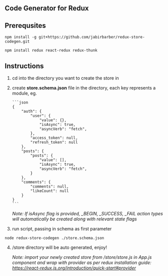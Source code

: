## Code Generator for Redux

## Prerequsites

```
npm install -g git+https://github.com/jabirbarber/redux-store-codegen.git
```

```
npm install redux react-redux redux-thunk
```

## Instructions

1.  cd into the directory you want to create the store in
2.  create **store.schema.json** file in the directory, each key represents a module, eg.

        ```json
        {
        	"auth": {
        		"user": {
                    "value": {},
                    "isAsync": true,
                    "asyncVerb": "fetch",
                },
        		"access_token": null,
        		"refresh_token": null
        	},
        	"posts": {
        		"posts": {
                    "value": [],
                    "isAsync": true,
                    "asyncVerb": "fetch",
                }
        	},
        	"comments": {
                "comments": null,
                "likeCount": null
            }
        }
        ```

    _Note: If isAsync flag is provided, \_BEGIN, \_SUCCESS, \_FAIL action types will automatically be created along with relevant state flags_

3.  run script, passing in schema as first parameter

```
node redux-store-codegen ./store.schema.json
```

4.  /store directory will be auto generated, enjoy!

    _Note: import your newly created store from /store/store.js in App.js component and wrap with provider as per redux installation guide: <https://react-redux.js.org/introduction/quick-start#provider>_
